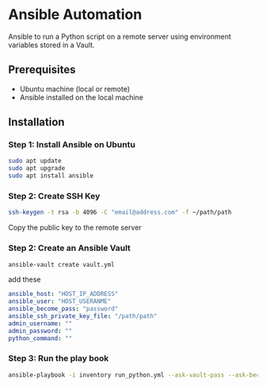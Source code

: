 # Ansible Automation

Ansible to run a Python script on a remote server using environment variables stored in a Vault.

## Prerequisites

- Ubuntu machine (local or remote)
- Ansible installed on the local machine

## Installation

### Step 1: Install Ansible on Ubuntu

```sh
sudo apt update
sudo apt upgrade
sudo apt install ansible
```

### Step 2: Create SSH Key

```sh
ssh-keygen -t rsa -b 4096 -C "email@address.com" -f ~/path/path
```
Copy the public key to the remote server

### Step 2: Create an Ansible Vault

```sh
ansible-vault create vault.yml
```

add these 

```yaml
ansible_host: "HOST_IP_ADDRESS"
ansible_user: "HOST_USERANME"
ansible_become_pass: "password"
ansible_ssh_private_key_file: "/path/path"
admin_username: ""
admin_password: ""
python_command: ""
```

### Step 3: Run the play book
```sh
ansible-playbook -i inventory run_python.yml --ask-vault-pass --ask-become-pass
```
